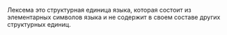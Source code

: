 Лексема это структурная единица языка, которая состоит из элементарных символов языка и не содержит в своем составе других структурных единиц. 